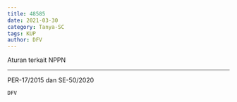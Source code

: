 ```yaml
---
title: 48585
date: 2021-03-30
category: Tanya-SC
tags: KUP
author: DFV
---
```


Aturan terkait NPPN

---

PER-17/2015 dan SE-50/2020

`DFV`
